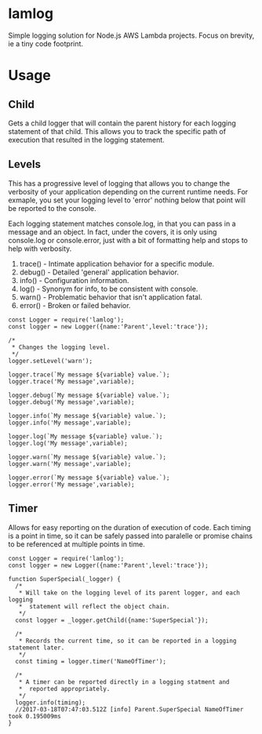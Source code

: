 # lamlog
Simple logging solution for Node.js AWS Lambda projects. Focus on brevity, ie a tiny code footprint.

# Usage

## Child
Gets a child logger that will contain the parent history for each logging statement of that child. This allows you to track the specific path of execution that resulted in the logging statement.

## Levels
This has a progressive level of logging that allows you to change the verbosity of your application depending on the current runtime needs. For exmaple, you set your logging level to 'error' nothing below that point will be reported to the console.

Each logging statement matches console.log, in that you can pass in a message and an object. In fact, under the covers, it is only using console.log or console.error, just with a bit of formatting help and stops to help with verbosity.

1. trace() - Intimate application behavior for a specific module.
2. debug() - Detailed 'general' application behavior.
3. info() - Configuration information.
4. log() - Synonym for info, to be consistent with console.
5. warn() - Problematic behavior that isn't application fatal.
6. error() - Broken or failed behavior.

```|JavaScript
const Logger = require('lamlog');
const logger = new Logger({name:'Parent',level:'trace'});

/*
 * Changes the logging level.
 */
logger.setLevel('warn');

logger.trace(`My message ${variable} value.`);
logger.trace('My message',variable);

logger.debug(`My message ${variable} value.`);
logger.debug('My message',variable);

logger.info(`My message ${variable} value.`);
logger.info('My message',variable);

logger.log(`My message ${variable} value.`);
logger.log('My message',variable);

logger.warn(`My message ${variable} value.`);
logger.warn('My message',variable);

logger.error(`My message ${variable} value.`);
logger.error('My message',variable);
```

## Timer
Allows for easy reporting on the duration of execution of code. Each timing is a point in time, so it can be safely passed into paralelle or promise chains to be referenced at multiple points in time. 

```|JavaScript
const Logger = require('lamlog');
const logger = new Logger({name:'Parent',level:'trace'});

function SuperSpecial(_logger) {
  /*
   * Will take on the logging level of its parent logger, and each logging
   *  statement will reflect the object chain.
   */
  const logger = _logger.getChild({name:'SuperSpecial'});
  
  /*
   * Records the current time, so it can be reported in a logging statement later.
   */
  const timing = logger.timer('NameOfTimer');
  
  /*
   * A timer can be reported directly in a logging statment and 
   *  reported appropriately.
   */
  logger.info(timing);
  //2017-03-18T07:47:03.512Z [info]	Parent.SuperSpecial	NameOfTimer took 0.195009ms
}
```
